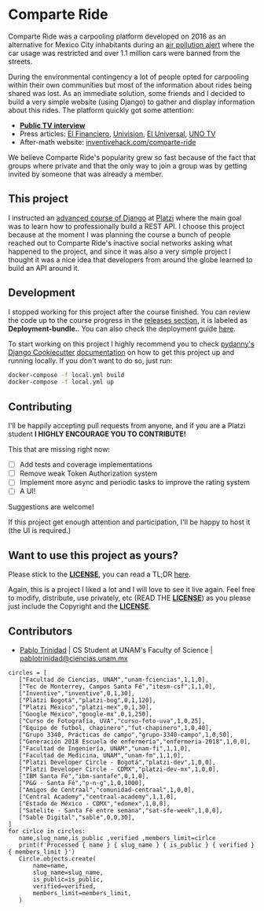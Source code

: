 # Comparte Ride

Comparte Ride was a carpooling platform developed on 2016 as
an alternative for Mexico City inhabitants during an [air pollution
alert](https://phys.org/news/2016-03-mexico-city-air-pollution.html)
where the car usage was restricted and over 1.1 million cars
were banned from the streets.

During the environmental contingency a lot of people opted for
carpooling within their own communities but most of the information
about rides being shared was lost. As an immediate solution, some
friends and I decided to build a very simple website (using Django)
to gather and display information about this rides. The platform
quickly got some attention:

* [**Public TV interview**](https://www.youtube.com/watch?v=vW3dXpSjVRg)
* Press articles: [El Financiero](https://www.elfinanciero.com.mx/universidades/alumnos-del-tec-arman-app-de-rides-ante-el-doble-hoy-no-circula.html), [Univision](www.univision.com/noticias/citylab-transporte/restriccion-vehicular-en-mexico-impulsa-a-una-app-para-compartir-viajes), [El Universal](http://www.eluniversal.com.mx/articulo/techbit/2016/04/11/ayuda-reducir-uso-de-autos-con-comparteride), [UNO TV](https://www.unotv.com/noticias/portal/negocios/detalle/ante-problemas-contingencia-ambiental-comparte-ride-031332/)
* After-math website: [inventivehack.com/comparte-ride](https://inventivehack.com/comparte-ride)

We believe Comparte Ride's popularity grew so fast because of the fact
that groups where private and that the only way to join a group
was by getting invited by someone that was already a member.

## This project

I instructed an [advanced course of Django](https://platzi.com/cursos/django-avanzado)
at [Platzi](https://platzi.com/) where the main goal was to learn
how to professionally build a REST API. I choose this project because at the moment I was
planning the course a bunch of people reached out to Comparte Ride's inactive social
networks asking what happened to the project, and since it was also a very
simple project I thought it was a nice idea that developers from around
the globe learned to build an API around it. 

## Development

I stopped working for this project after the course finished. You can review
the code up to the course progress in the [releases section](https://github.com/pablotrinidad/cride-platzi/releases), it is labeled as **Deployment-bundle.**. You can also check
the deployment guide [here](https://gist.github.com/pablotrinidad/004122e721bcdc5bd9f0e535a44c7f7e).

To start working on this project I highly recommend you to check
[pydanny's](https://github.com/pydanny) [Django Cookiecutter](https://github.com/pydanny/cookiecutter-django) [documentation](https://cookiecutter-django.readthedocs.io/en/latest/developing-locally-docker.html) on how to get this project up and running locally.
If you don't want to do so, just run:

```bash
docker-compose -f local.yml build
docker-compose -f local.yml up
```

## Contributing

I'll be happily accepting pull requests from anyone, and if you are a
Platzi student **I HIGHLY ENCOURAGE YOU TO CONTRIBUTE!**

This that are missing right now:

* [ ] Add tests and coverage implementations
* [ ] Remove weak Token Authorization system
* [ ] Implement more async and periodic tasks to improve the rating system
* [ ] A UI!

Suggestions are welcome!

If this project get enough attention and participation, I'll be happy
to host it (the UI is required.)

## Want to use this project as yours?

Please stick to the [**LICENSE**](LICENSE), you can read a TL;DR
[here](https://tldrlegal.com/license/mit-license).

Again, this is a project I liked a lot and I will love to see it live
again. Feel free to modify, distribute, use privately, etc (READ THE [**LICENSE**](LICENSE)) as
you please just include the Copyright and the [**LICENSE**](LICENSE).

## Contributors

- [Pablo Trinidad](https://github.com/pablotrinidad)
  | CS Student at UNAM's Faculty of Science | <pablotrinidad@ciencias.unam.mx>

```
circles = [
   ["Facultad de Ciencias, UNAM","unam-fciencias",1,1,0],
   ["Tec de Monterrey, Campos Santa Fé","itesm-csf",1,1,0],
   ["Inventive","inventive",0,1,30],
   ["Platzi Bogotá","platzi-bog",0,1,120],
   ["Platzi México","platzi-mex",0,1,30],
   ["Google México","google-mx",0,1,250],
   ["Curso de Fotografía, UVA","curso-foto-uva",1,0,25],
   ["Equipo de futbol, chapinero","fut-chapinero",1,0,40],
   ["Grupo 3340, Prácticas de campo","grupo-3340-campo",1,0,50],
   ["Generación 2018 Escuela de enfermería","enfermeria-2018",1,0,0],
   ["Facultad de Ingeniería, UNAM","unam-fi",1,1,0],
   ["Facultad de Medicina, UNAM","unam-fm",1,1,0],
   ["Platzi Developer Circle - Bogotá","platzi-dev",1,0,0],
   ["Platzi Developer Circle - CDMX","platzi-dev-mx",1,0,0],
   ["IBM Santa Fé","ibm-santafe",0,1,0],
   ["P&G - Santa Fé","p-n-g",1,0,1000],
   ["Amigos de Centraal","comunidad-centraal",1,0,0],
   ["Central Academy","centraal-academy",1,1,0],
   ["Estado de México - CDMX","edomex",1,0,0],
   ["Satelite - Santa Fé entre semana","sat-sfe-week",1,0,0],
   ["Sable Digital","sable",0,0,30],
]
for cirlce in circles:
   name,slug_name,is_public ,verified ,members_limit=cirlce
   print(f'Processed { name } { slug_name } { is_public } { verified } { members_limit }')
   Circle.objects.create(
       name=name,
       slug_name=slug_name,
       is_public=is_public,
       verified=verified,
       members_limit=members_limit,
   )
```
